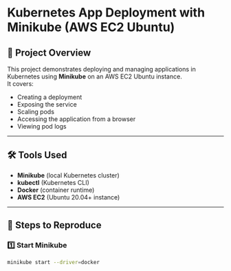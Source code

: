 # Kubernetes App Deployment with Minikube (AWS EC2 Ubuntu)

## 📌 Project Overview
This project demonstrates deploying and managing applications in Kubernetes using **Minikube** on an AWS EC2 Ubuntu instance.  
It covers:
- Creating a deployment
- Exposing the service
- Scaling pods
- Accessing the application from a browser
- Viewing pod logs

---

## 🛠 Tools Used
- **Minikube** (local Kubernetes cluster)
- **kubectl** (Kubernetes CLI)
- **Docker** (container runtime)
- **AWS EC2** (Ubuntu 20.04+ instance)

---

## 🚀 Steps to Reproduce

### 1️⃣ Start Minikube
```bash
minikube start --driver=docker

